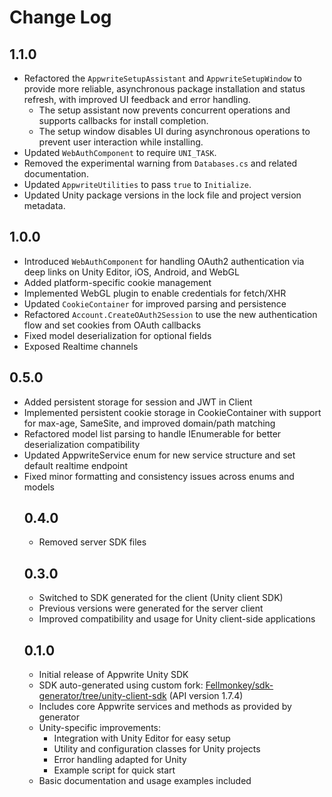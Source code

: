 # Change Log

## 1.1.0
* Refactored the `AppwriteSetupAssistant` and `AppwriteSetupWindow` to provide more reliable, asynchronous package installation and status refresh, with improved UI feedback and error handling.
  - The setup assistant now prevents concurrent operations and supports callbacks for install completion.
  - The setup window disables UI during asynchronous operations to prevent user interaction while installing.
* Updated `WebAuthComponent` to require `UNI_TASK`.
* Removed the experimental warning from `Databases.cs` and related documentation.
* Updated `AppwriteUtilities` to pass `true` to `Initialize`.
* Updated Unity package versions in the lock file and project version metadata.

## 1.0.0
* Introduced `WebAuthComponent` for handling OAuth2 authentication via deep links on Unity Editor, iOS, Android, and WebGL
* Added platform-specific cookie management
* Implemented WebGL plugin to enable credentials for fetch/XHR
* Updated `CookieContainer` for improved parsing and persistence
* Refactored `Account.CreateOAuth2Session` to use the new authentication flow and set cookies from OAuth callbacks
* Fixed model deserialization for optional fields
* Exposed Realtime channels

## 0.5.0
* Added persistent storage for session and JWT in Client
* Implemented persistent cookie storage in CookieContainer with support for max-age, SameSite, and improved domain/path matching
* Refactored model list parsing to handle IEnumerable<object> for better deserialization compatibility
* Updated AppwriteService enum for new service structure and set default realtime endpoint
* Fixed minor formatting and consistency issues across enums and models

## 0.4.0
* Removed server SDK files

## 0.3.0

* Switched to SDK generated for the client (Unity client SDK)
* Previous versions were generated for the server client
* Improved compatibility and usage for Unity client-side applications

## 0.1.0

* Initial release of Appwrite Unity SDK
* SDK auto-generated using custom fork: [Fellmonkey/sdk-generator/tree/unity-client-sdk](https://github.com/Fellmonkey/sdk-generator/tree/unity-client-sdk) (API version 1.7.4)
* Includes core Appwrite services and methods as provided by generator
* Unity-specific improvements:
  * Integration with Unity Editor for easy setup
  * Utility and configuration classes for Unity projects
  * Error handling adapted for Unity
  * Example script for quick start
* Basic documentation and usage examples included